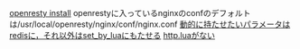 [openresty install](https://openresty.org/en/installation.html)
openrestyに入っているnginxのconfのデフォルトは/usr/local/openresty/nginx/conf/nginx.conf
[動的に持たせたいパラメータはredisに，それ以外はset_by_luaにもたせる](https://heartbeats.jp/hbblog/2014/07/3-tips-for-nginx-on-docker.html)
[http.luaがない](https://stackoverflow.com/questions/65421374/module-resty-http-not-found-while-resty-is-installed)
